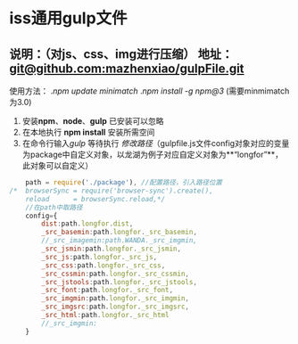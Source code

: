 #  iss通用gulp文件
说明：（对js、css、img进行压缩）
地址：[git@github.com:mazhenxiao/gulpFile.git](git@github.com:mazhenxiao/gulpFile.git)
---------------------
使用方法：
.*npm update minimatch*
.*npm install -g npm@3*
(需要minmimatch为3.0)
1.  安装**npm**、**node**、**gulp** 已安装可以忽略
2.  在本地执行 **npm install**  安装所需空间
3.  在命令行输入*gulp* 等待执行
*修改路径*（gulpfile.js文件config对象对应的变量为package中自定义对象，以龙湖为例子对应自定义对象为**“longfor”**，此对象可以自定义）

~~~javascript
	path = require('./package'), //配置路径，引入路径位置
/*	browserSync = require('browser-sync').create(),
	reload      = browserSync.reload,*/
	//在path中取路径
	config={
        dist:path.longfor.dist,
		_src_basemin:path.longfor._src_basemin,
		//_src_imagemin:path.WANDA._src_imgmin,
		_src_jsmin:path.longfor._src_jsmin,
		_src_js:path.longfor._src_js,
		_src_css:path.longfor._src_css,
		_src_cssmin:path.longfor._src_cssmin,
		_src_jstools:path.longfor._src_jstools,
		_src_font:path.longfor._src_font,
		_src_imgmin:path.longfor._src_imgmin,
		_src_imgsrc:path.longfor._src_imgsrc,
		_src_html:path.longfor._src_html
		//_src_imgmin:
	}
~~~
